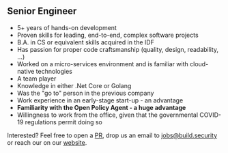 ## Senior Engineer

- 5+ years of hands-on development
- Proven skills for leading, end-to-end, complex software projects
- B.A. in CS or equivalent skills acquired in the IDF
- Has passion for proper code craftsmanship (quality, design, readability, ...)
- Worked on a micro-services environment and is familiar with cloud-native technologies
- A team player
- Knowledge in either .Net Core or Golang
- Was the "go to" person in the previous company
- Work experience in an early-stage start-up - an advantage
- **Familiarity with the Open Policy Agent - a huge advantage**
- Willingness to work from the office, given that the governmental COVID-19 regulations permit doing so


Interested? Feel free to open a [PR](https://github.com/build-security/jobs/pulls), drop us an email to [jobs@build.security](mailto:jobs@build.security) or reach our on our [website](https://build.security).
